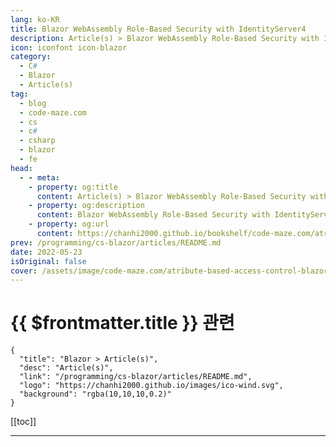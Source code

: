 ```yaml
---
lang: ko-KR
title: Blazor WebAssembly Role-Based Security with IdentityServer4
description: Article(s) > Blazor WebAssembly Role-Based Security with IdentityServer4
icon: iconfont icon-blazor
category: 
  - C#
  - Blazor
  - Article(s)
tag: 
  - blog
  - code-maze.com
  - cs
  - c#
  - csharp
  - blazor
  - fe
head:  
  - - meta:
    - property: og:title
      content: Article(s) > Blazor WebAssembly Role-Based Security with IdentityServer4
    - property: og:description
      content: Blazor WebAssembly Role-Based Security with IdentityServer4
    - property: og:url
      content: https://chanhi2000.github.io/bookshelf/code-maze.com/atribute-based-access-control-blazor-webassembly-identityserver4.html
prev: /programming/cs-blazor/articles/README.md
date: 2022-05-23
isOriginal: false
cover: /assets/image/code-maze.com/atribute-based-access-control-blazor-webassembly-identityserver4/banner.png
---
```


# {{ $frontmatter.title }} 관련

```component VPCard
{
  "title": "Blazor > Article(s)",
  "desc": "Article(s)",
  "link": "/programming/cs-blazor/articles/README.md",
  "logo": "https://chanhi2000.github.io/images/ico-wind.svg",
  "background": "rgba(10,10,10,0.2)"
}
```

[[toc]]

---

<SiteInfo
  name="Blazor WebAssembly Role-Based Security with IdentityServer4"
  desc="Let's learn how to implement Attribute-based access control by using policies and claims to protect our API and client applications."
  url="https://code-maze.com/atribute-based-access-control-blazor-webassembly-identityserver4/"
  logo="/assets/image/code-maze.com/favicon.png"
  preview="/assets/image/code-maze.com/atribute-based-access-control-blazor-webassembly-identityserver4/banner.png"/>

<!-- TODO: 작성 -->
